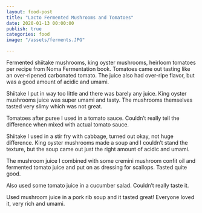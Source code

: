 ```yaml
---
layout: food-post
title: "Lacto Fermented Mushrooms and Tomatoes"
date: 2020-01-13 00:00:00
publish: true
categories: food
image: "/assets/ferments.JPG"

---
```


Fermented shiitake mushrooms, king oyster mushrooms, heirloom tomatoes per recipe from Noma Fermentation book. Tomatoes came out tasting like an over-ripened carbonated tomato. The juice also had over-ripe flavor, but was a good amount of acidic and umami. 

Shiitake I put in way too little and there was barely any juice. King oyster mushrooms juice was super umami and tasty. The mushrooms themselves tasted very slimy which was not great.

Tomatoes after puree I used in a tomato sauce. Couldn’t really tell the difference when mixed with actual tomato sauce.

Shiitake I used in a stir fry with cabbage, turned out okay, not huge difference. King oyster mushrooms made a soup and I couldn’t stand the texture, but the soup came out just the right amount of acidic and umami. 

The mushroom juice I combined with some cremini mushroom confit oil and fermented tomato juice and put on as dressing for scallops. Tasted quite good.

Also used some tomato juice in a cucumber salad. Couldn’t really taste it.

Used mushroom juice in a pork rib soup and it tasted great! Everyone loved it, very rich and umami.
